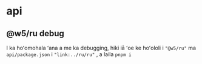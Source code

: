 # api

## @w5/ru debug

I ka hoʻomohala ʻana a me ka debugging, hiki iā ʻoe ke hoʻololi i `"@w5/ru"` ma `api/package.json` i `"link:../ru/ru"` , a laila `pnpm i`
